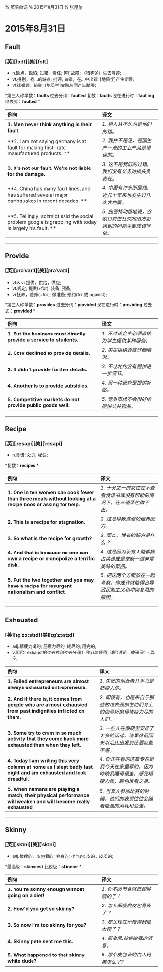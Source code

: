 % 英语单词
% 2015年8月31日
% 张昆伦

# 2015年8月31日

## Fault

### [英][fɔ:lt][美][fɔlt]

* n.缺点，缺陷; 过错，责任; [电]故障; （猎狗的）失去嗅迹; 
* vt.挑剔，找…的缺点; 批评; 做错，在…中出错; [地质学]产生断层; 
* vi.找错误，挑剔; [地质学]变动从而产生断层; 

*第三人称单数：**faults** 过去分词：**faulted** 复数：**faults** 现在进行时：**faulting** 过去式：**faulted** *


| 例句          | 译文          |
|:------------- |:------------- |
|**1. Men never think anything is their fault.** | *1. 男人从不认为是他们的错。* |
|**2. I am not saying germany is at fault for making first-rate manufactured products. ** | *2. 我并不是说，德国生产一流的工业产品是错误的。* |
|**3. It's not our fault. We're not liable for the damage.** | *3. 这不是我们的过错，我们没有义务对损失负责任。* |
|**4. China has many fault lines, and has suffered several major earthquakes in recent decades. **| *4. 中国有许多断层线，近几十年来也发生过几次大地震。* |
|**5. Tellingly, schmidt said the social problem google is grappling with today is largely his fault. **| *5. 施密特动情地说，谷歌目前在社交网络方面遇到的问题主要应该怪他。*|


-----------------------------------------------------------------

## Provide

### [英][prəˈvaɪd][美][prəˈvaɪd]

* vt.& vi.提供，供给，供应; 
* vt.规定; 提供(+for); 装备; 预备; 
* vi.抚养，赡养(+for); 做准备; 预约(for 或 against); 

*第三人称单数：**provides** 过去分词：**provided** 现在进行时：**providing** 过去式：**provided** *

| 例句          | 译文          |
|:------------- |:------------- |
|**1. But the business must directly provide a service to students.**|*1. 不过该企业必须直接为学生提供某种服务。*|
|**2. Cctv declined to provide details.**|*2. 央视拒绝透露详细情况。*|
|**3. It didn't provide further details.**|*3. 不过北约没有提供进一步细节。*|
|**4. Another is to provide subsidies.**|*4. 另一种选择是提供补贴。*|
|**5. Competitive markets do not provide public goods well.**|*5. 竞争市场不会很好地提供公共物品。*|


-----------------------------------------------------------------

## Recipe

### [英][ˈresəpi][美][ˈresəpi]

* n.食谱; 处方; 秘诀; 

*复数：**recipes** *

| 例句          | 译文          |
|:------------- |:------------- |
|**1. One in ten women can cook fewer than three meals without looking at a recipe book or asking for help.** |*1. 十分之一的女性在不查看食谱书或没有帮助的情况下，连三道菜也做不出。*|
|**2. This is a recipe for stagnation.** |*2. 这是导致滞涨的经典配方。*|
|**3. So what is the recipe for growth?**|*3. 那么，增长的秘方是什么？*|
|**4. And that is because no one can own a recipe or monopolize a terrific dish.** |*4. 这是因为没有人能够独占菜谱或是垄断一道非常美味的菜品。*|
|**5. Put the two together and you may have a recipe for resurgent nationalism and conflict.** |*5. 把这两个方面放在一起考察，你或许就能得出导致民族主义和冲突复燃的原因。*|


-----------------------------------------------------------------

## Exhausted

### [英][ɪgˈzɔ:stɪd][美][ɪɡˈzɔstɪd]

* adj.精疲力竭的; 筋疲力尽的; 耗尽的; 用完的; 
* v.用尽( exhaust的过去式和过去分词 ); 使非常疲倦; 详尽讨论（或研究）; 弄空; 

| 例句          | 译文          |
|:------------- |:------------- |
|**1. Failed entrepreneurs are almost always exhausted entrepreneurs.** |*1. 失败的创业者几乎总是筋疲力尽。*|
|**2. And if there is, it comes from people who are almost exhausted from past indignities inflicted on them.** |*2. 即使有，也是来自于那些被过去强加在他们身上的侮辱折磨得精疲力尽的人们。*|
|**3. Some try to cram in so much activity that they come back more exhausted than when they left.** |*3. 一些人在假期里安排了太多的活动，结果休假回来以后比出发前还要疲惫不堪。*|
|**4. Today I am writing this very column at home as I slept badly last night and am exhausted and look dreadful.** |*4. 你正在看的这篇专栏是我今天在家里写的，因为昨晚我睡得很差，感觉精疲力竭，脸色难看之极。*|
|**5. When humans are playing a match, their physical performance will weaken and will become really exhausted.** |*5. 当真人参加比赛的时候，他们的表现往往会随着能量的消耗和变差。*|


-----------------------------------------------------------------

## Skinny

### [英][ˈskɪni][美][ˈskɪni]

* adj.极瘦的，皮包骨的; 紧身的; 小气的; 皮的，皮质的; 

*最高级：**skinniest** 比较级：**skinnier** *

| 例句          | 译文          |
|:------------- |:------------- |
|**1. You're skinny enough without going on a diet!** |*1. 你不必节食就已经够瘦的了！*|
|**2. How'd you get so skinny?** |*2. 怎么都瘦的皮包骨头了？*|
|**3. So now I'm too skinny for you?** |*3. 那幺现在你觉得我是太瘦了？*|
|**4. Skinny pete sent me this.** |*4. 斯金尼.彼特给我的消息。*|
|**5. What happened to that skinny white dude?** |*5. 那个皮包骨的白人兄弟怎么了?*|
